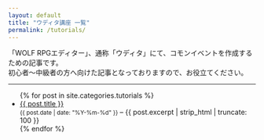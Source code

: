 ```yaml
---
layout: default
title: "ウディタ講座 一覧"
permalink: /tutorials/
---
```


「WOLF RPGエディター」、通称「ウディタ」にて、コモンイベントを作成するための記事です。  
初心者～中級者の方へ向けた記事となっておりますので、お役立てください。

<hr>

<ul>
  {% for post in site.categories.tutorials %}
    <li>
      <a href="{{ post.url }}">{{ post.title }}</a><br>
      <small>{{ post.date | date: "%Y-%m-%d" }}</small> – {{ post.excerpt | strip_html | truncate: 100 }}
    </li>
  {% endfor %}
</ul>
